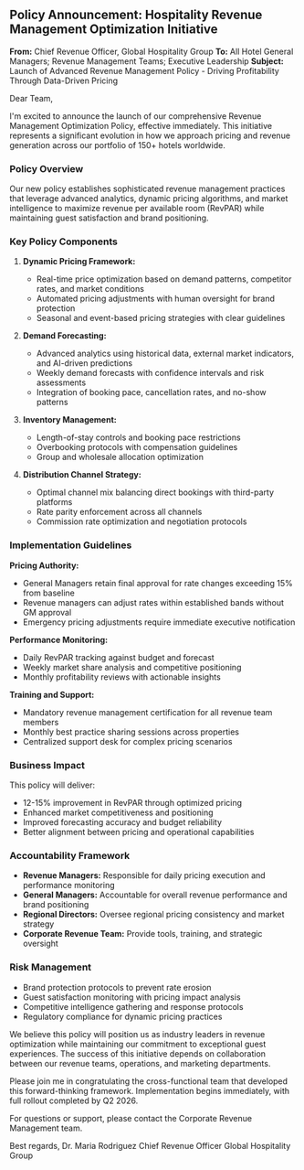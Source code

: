 ## Policy Announcement: Hospitality Revenue Management Optimization Initiative

**From:** Chief Revenue Officer, Global Hospitality Group
**To:** All Hotel General Managers; Revenue Management Teams; Executive Leadership
**Subject:** Launch of Advanced Revenue Management Policy - Driving Profitability Through Data-Driven Pricing

Dear Team,

I'm excited to announce the launch of our comprehensive Revenue Management Optimization Policy, effective immediately. This initiative represents a significant evolution in how we approach pricing and revenue generation across our portfolio of 150+ hotels worldwide.

### Policy Overview

Our new policy establishes sophisticated revenue management practices that leverage advanced analytics, dynamic pricing algorithms, and market intelligence to maximize revenue per available room (RevPAR) while maintaining guest satisfaction and brand positioning.

### Key Policy Components

1. **Dynamic Pricing Framework:**
   - Real-time price optimization based on demand patterns, competitor rates, and market conditions
   - Automated pricing adjustments with human oversight for brand protection
   - Seasonal and event-based pricing strategies with clear guidelines

2. **Demand Forecasting:**
   - Advanced analytics using historical data, external market indicators, and AI-driven predictions
   - Weekly demand forecasts with confidence intervals and risk assessments
   - Integration of booking pace, cancellation rates, and no-show patterns

3. **Inventory Management:**
   - Length-of-stay controls and booking pace restrictions
   - Overbooking protocols with compensation guidelines
   - Group and wholesale allocation optimization

4. **Distribution Channel Strategy:**
   - Optimal channel mix balancing direct bookings with third-party platforms
   - Rate parity enforcement across all channels
   - Commission rate optimization and negotiation protocols

### Implementation Guidelines

**Pricing Authority:**
- General Managers retain final approval for rate changes exceeding 15% from baseline
- Revenue managers can adjust rates within established bands without GM approval
- Emergency pricing adjustments require immediate executive notification

**Performance Monitoring:**
- Daily RevPAR tracking against budget and forecast
- Weekly market share analysis and competitive positioning
- Monthly profitability reviews with actionable insights

**Training and Support:**
- Mandatory revenue management certification for all revenue team members
- Monthly best practice sharing sessions across properties
- Centralized support desk for complex pricing scenarios

### Business Impact

This policy will deliver:
- 12-15% improvement in RevPAR through optimized pricing
- Enhanced market competitiveness and positioning
- Improved forecasting accuracy and budget reliability
- Better alignment between pricing and operational capabilities

### Accountability Framework

- **Revenue Managers:** Responsible for daily pricing execution and performance monitoring
- **General Managers:** Accountable for overall revenue performance and brand positioning
- **Regional Directors:** Oversee regional pricing consistency and market strategy
- **Corporate Revenue Team:** Provide tools, training, and strategic oversight

### Risk Management

- Brand protection protocols to prevent rate erosion
- Guest satisfaction monitoring with pricing impact analysis
- Competitive intelligence gathering and response protocols
- Regulatory compliance for dynamic pricing practices

We believe this policy will position us as industry leaders in revenue optimization while maintaining our commitment to exceptional guest experiences. The success of this initiative depends on collaboration between our revenue teams, operations, and marketing departments.

Please join me in congratulating the cross-functional team that developed this forward-thinking framework. Implementation begins immediately, with full rollout completed by Q2 2026.

For questions or support, please contact the Corporate Revenue Management team.

Best regards,
Dr. Maria Rodriguez
Chief Revenue Officer
Global Hospitality Group
